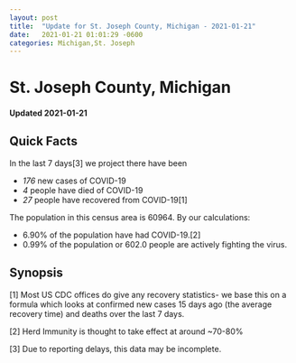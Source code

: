 ```yaml
---
layout: post
title:  "Update for St. Joseph County, Michigan - 2021-01-21"
date:   2021-01-21 01:01:29 -0600
categories: Michigan,St. Joseph
---
```


# St. Joseph County, Michigan
#### Updated 2021-01-21

## Quick Facts

In the last 7 days[3] we project there have been
- *176* new cases of COVID-19
- *4* people have died of COVID-19
- *27* people have recovered from COVID-19[1]

The population in this census area is 60964. By our calculations:
- 6.90% of the population have had COVID-19.[2]
- 0.99% of the population or 602.0 people are actively fighting the virus.

## Synopsis




[1] Most US CDC offices do give any recovery statistics- we base this on a formula which looks at confirmed new cases
15 days ago (the average recovery time) and deaths over the last 7 days.

[2] Herd Immunity is thought to take effect at around ~70-80%

[3] Due to reporting delays, this data may be incomplete.
 
    